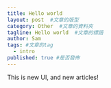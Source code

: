 ```yaml
---
title: Hello world
layout: post  #文章的版型
category: Other  #文章的資料夾
tagline: Hello world  #文章的標語
author: Sam
tags: #文章的tag
  - intro
published: true #是否發佈
---
```


This is new UI, and new articles!